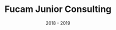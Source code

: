 ---
title: Fucam Junior Consulting
location : Mons
timing : 1 ans
date : 2018 - 2019
post : Designer
---